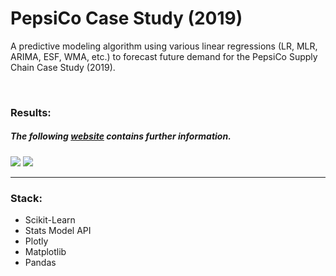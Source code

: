 # PepsiCo Case Study (2019)


A predictive modeling algorithm using various linear regressions (LR, MLR, ARIMA, ESF, WMA, etc.) to forecast future demand
for the PepsiCo Supply Chain Case Study (2019).

<br />
  
### Results:

##### The following <a href='https://justahuman1.github.io/'>website</a> contains further information.

<img src='https://i.imgur.com/y1WNSIU.png'>


<img src='https://i.imgur.com/4htmAoa.png'>

<hr />

### Stack:
  - Scikit-Learn
  - Stats Model API
  - Plotly
  - Matplotlib
  - Pandas
